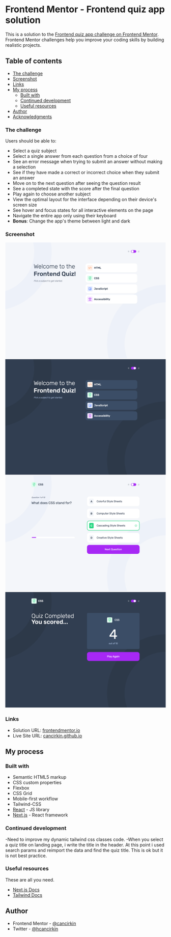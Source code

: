 # Frontend Mentor - Frontend quiz app solution

This is a solution to the [Frontend quiz app challenge on Frontend Mentor](https://www.frontendmentor.io/challenges/frontend-quiz-app-BE7xkzXQnU). Frontend Mentor challenges help you improve your coding skills by building realistic projects.

## Table of contents

- [The challenge](#the-challenge)
- [Screenshot](#screenshot)
- [Links](#links)
- [My process](#my-process)
  - [Built with](#built-with)
  - [Continued development](#continued-development)
  - [Useful resources](#useful-resources)
- [Author](#author)
- [Acknowledgments](#acknowledgments)

### The challenge

Users should be able to:

- Select a quiz subject
- Select a single answer from each question from a choice of four
- See an error message when trying to submit an answer without making a selection
- See if they have made a correct or incorrect choice when they submit an answer
- Move on to the next question after seeing the question result
- See a completed state with the score after the final question
- Play again to choose another subject
- View the optimal layout for the interface depending on their device's screen size
- See hover and focus states for all interactive elements on the page
- Navigate the entire app only using their keyboard
- **Bonus**: Change the app's theme between light and dark

### Screenshot

![](./screenshots/light-landing.png)
![](./screenshots/dark-landing.png)
![](./screenshots/question.png)
![](./screenshots/result-page.png)

### Links

- Solution URL: [frontendmentor.io](https://www.frontendmentor.io/solutions/quiz-app-Uz8QquhHzC)
- Live Site URL: [cancirkin.github.io](https://cancirkin.github.io/next-quiz-app)

## My process

### Built with

- Semantic HTML5 markup
- CSS custom properties
- Flexbox
- CSS Grid
- Mobile-first workflow
- Tailwind-CSS
- [React](https://reactjs.org/) - JS library
- [Next.js](https://nextjs.org/) - React framework

### Continued development

-Need to improve my dynamic tailwind css classes code.
-When you select a quiz title on landing page, i write the title in the header. At this point i used search params and reimport the data and find the quiz title. This is ok but it is not best practice.

### Useful resources

These are all you need.

- [Next.js Docs](https://nextjs.org/docs)
- [Tailwind Docs](https://tailwindcss.com/docs)

## Author

- Frontend Mentor - [@cancirkin](https://www.frontendmentor.io/profile/cancirkin)
- Twitter - [@hcancirkin](https://www.twitter.com/hcancirkin)
